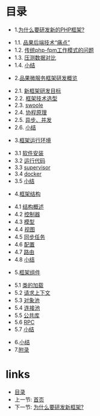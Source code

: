 # 目录
* 1.[为什么要研发新的PHP框架?](01.0.md)
 - 1.1. [品果后端技术“痛点”](01.1.md)
 - 1.2. [传统php-fpm工作模式的问题](01.2.md)
 - 1.3. [压测数据对比](01.3.md)
 - 1.4. [小结](01.4.md)
* 2.[品果微服务框架研发概览](02.0.md)
 - 2.1. [新框架研发目标](02.1.md)
 - 2.2. [框架技术选型](02.2.md)
 - 2.3. [swoole](02.3.md)
 - 2.4. [协程原理](02.4.md)
 - 2.5. [异步、并发](02.5.md)
 - 2.6. [小结](02.6.md)
* 3.[框架运行环境](03.0.md)
 - 3.1 [软件安装](03.1.md)
 - 3.2 [运行代码](03.2.md)
 - 3.3 [supervisor](03.3.md)
 - 3.4 [docker](03.4.md)
 - 3.5 [小结](03.5.md)
* 4.[框架结构](04.0.md)
 - 4.1 [结构概述](04.1.md)
 - 4.2 [控制器](04.2.md)
 - 4.3 [模型](04.3.md)
 - 4.4 [视图](04.4.md)
 - 4.5 [同步任务](04.5.md)
 - 4.6 [配置](04.6.md)
 - 4.7 [路由](04.7.md)
 - 4.8 [小结](04.8.md)
* 5.[框架组件](05.0.md)
 - 5.1 [类的加载](05.1.md)
 - 5.2 [请求上下文](05.2.md)
 - 5.3 [对象池](05.3.md)
 - 5.4 [连接池](05.4.md)
 - 5.5 [公共库](05.5.md)
 - 5.6 [RPC](05.6.md)
 - 5.7 [小结](05.7.md)
* 6.[小结](06.0.md)
* 7.[附录](07.0.md)
# links
  * [目录](<preface.md>)
  * 上一节: [首页](<../README.md>)
  * 下一节: [为什么要研发新框架?](<01.0.md>)